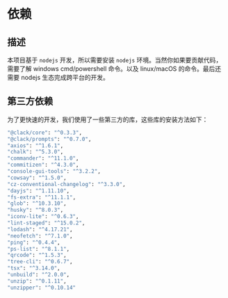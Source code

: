 # 依赖

## 描述

本项目基于 `nodejs` 开发，所以需要安装 `nodejs` 环境。当然你如果要贡献代码，需要了解 windows cmd/powershell 命令。以及 linux/macOS 的命令。最后还需要 nodejs 生态完成跨平台的开发。

## 第三方依赖

为了更快速的开发，我们使用了一些第三方的库，这些库的安装方法如下：

```sh
"@clack/core": "^0.3.3",
"@clack/prompts": "^0.7.0",
"axios": "^1.6.1",
"chalk": "^5.3.0",
"commander": "^11.1.0",
"commitizen": "^4.3.0",
"console-gui-tools": "^3.2.2",
"cowsay": "^1.5.0",
"cz-conventional-changelog": "^3.3.0",
"dayjs": "^1.11.10",
"fs-extra": "^11.1.1",
"glob": "^10.3.10",
"husky": "^8.0.3",
"iconv-lite": "^0.6.3",
"lint-staged": "^15.0.2",
"lodash": "^4.17.21",
"neofetch": "^7.1.0",
"ping": "^0.4.4",
"ps-list": "^8.1.1",
"qrcode": "^1.5.3",
"tree-cli": "^0.6.7",
"tsx": "^3.14.0",
"unbuild": "^2.0.0",
"unzip": "^0.1.11",
"unzipper": "^0.10.14"
```
